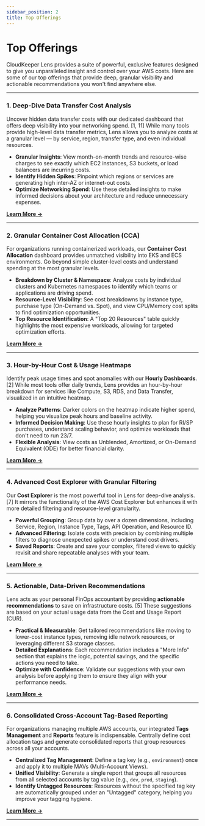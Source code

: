 ```yaml
---
sidebar_position: 2
title: Top Offerings
---
```


# Top Offerings

CloudKeeper Lens provides a suite of powerful, exclusive features designed to give you unparalleled insight and control over your AWS costs. Here are some of our top offerings that provide deep, granular visibility and actionable recommendations you won't find anywhere else.

---

### **1. Deep-Dive Data Transfer Cost Analysis**

Uncover hidden data transfer costs with our dedicated dashboard that offers deep visibility into your networking spend. [1, 11] While many tools provide high-level data transfer metrics, Lens allows you to analyze costs at a granular level — by service, region, transfer type, and even individual resources.

- **Granular Insights**: View month-on-month trends and resource-wise charges to see exactly which EC2 instances, S3 buckets, or load balancers are incurring costs.
- **Identify Hidden Spikes**: Pinpoint which regions or services are generating high inter-AZ or internet-out costs.
- **Optimize Networking Spend**: Use these detailed insights to make informed decisions about your architecture and reduce unnecessary expenses.

[**Learn More →**](./costbreakup/dt)

---

### **2. Granular Container Cost Allocation (CCA)**

For organizations running containerized workloads, our **Container Cost Allocation** dashboard provides unmatched visibility into EKS and ECS environments. Go beyond simple cluster-level costs and understand spending at the most granular levels.

- **Breakdown by Cluster & Namespace**: Analyze costs by individual clusters and Kubernetes namespaces to identify which teams or applications are driving spend.
- **Resource-Level Visibility**: See cost breakdowns by instance type, purchase type (On-Demand vs. Spot), and view CPU/Memory cost splits to find optimization opportunities.
- **Top Resource Identification**: A "Top 20 Resources" table quickly highlights the most expensive workloads, allowing for targeted optimization efforts.

[**Learn More →**](./costbreakup/cca)

---

### **3. Hour-by-Hour Cost & Usage Heatmaps**

Identify peak usage times and spot anomalies with our **Hourly Dashboards**. [2] While most tools offer daily trends, Lens provides an hour-by-hour breakdown for services like Compute, S3, RDS, and Data Transfer, visualized in an intuitive heatmap.

- **Analyze Patterns**: Darker colors on the heatmap indicate higher spend, helping you visualize peak hours and baseline activity.
- **Informed Decision Making**: Use these hourly insights to plan for RI/SP purchases, understand scaling behavior, and optimize workloads that don't need to run 23/7.
- **Flexible Analysis**: View costs as Unblended, Amortized, or On-Demand Equivalent (ODE) for better financial clarity.

[**Learn More →**](./hourlydashboard/overview)

---

### **4. Advanced Cost Explorer with Granular Filtering**

Our **Cost Explorer** is the most powerful tool in Lens for deep-dive analysis. [7] It mirrors the functionality of the AWS Cost Explorer but enhances it with more detailed filtering and resource-level granularity.

- **Powerful Grouping**: Group data by over a dozen dimensions, including Service, Region, Instance Type, Tags, API Operation, and Resource ID.
- **Advanced Filtering**: Isolate costs with precision by combining multiple filters to diagnose unexpected spikes or understand cost drivers.
- **Saved Reports**: Create and save your complex, filtered views to quickly revisit and share repeatable analyses with your team.

[**Learn More →**](./costanalysis/costexplorer)

---

### **5. Actionable, Data-Driven Recommendations**

Lens acts as your personal FinOps accountant by providing **actionable recommendations** to save on infrastructure costs. [5] These suggestions are based on your actual usage data from the Cost and Usage Report (CUR).

- **Practical & Measurable**: Get tailored recommendations like moving to lower-cost instance types, removing idle network resources, or leveraging different S3 storage classes.
- **Detailed Explanations**: Each recommendation includes a "More Info" section that explains the logic, potential savings, and the specific actions you need to take.
- **Optimize with Confidence**: Validate our suggestions with your own analysis before applying them to ensure they align with your performance needs.

[**Learn More →**](./recommendations)

---

### **6. Consolidated Cross-Account Tag-Based Reporting**

For organizations managing multiple AWS accounts, our integrated **Tags Management** and **Reports** feature is indispensable. Centrally define cost allocation tags and generate consolidated reports that group resources across all your accounts.

- **Centralized Tag Management**: Define a tag key (e.g., `environment`) once and apply it to multiple MAVs (Multi-Account Views).
- **Unified Visibility**: Generate a single report that groups all resources from all selected accounts by tag value (e.g., `dev`, `prod`, `staging`).
- **Identify Untagged Resources**: Resources without the specified tag key are automatically grouped under an "Untagged" category, helping you improve your tagging hygiene.

[**Learn More →**](./preferences/tags)

---
